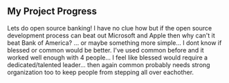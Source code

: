  ## My Project Progress
Lets do open source banking! I have no clue how but if the open source development process
can beat out Microsoft and Apple then why can't it beat Bank of America? ... or maybe something
more simple...
I dont know if blessed or common would be better. I've used common before and it worked well enough
with 4 people... I feel like blessed would require a dedicated/talented leader... then again
common probably needs strong organization too to keep people from stepping all over eachother.

